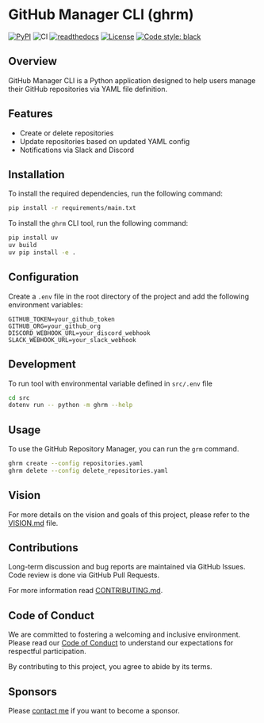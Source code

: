 # GitHub Manager CLI (ghrm)

[![PyPI](https://img.shields.io/pypi/v/github-manager-cli.svg)](https://pypi.python.org/pypi/github-manager-cli)
![CI](https://github.com/SLAVNG/github-manager-cli/workflows/CI/badge.svg)
[![readthedocs](https://img.shields.io/badge/docs-stable-brightgreen.svg?style=flat)](https://pygithub.readthedocs.io/en/stable/?badge=stable)
[![License](https://img.shields.io/badge/license-LGPL-blue.svg)](https://en.wikipedia.org/wiki/GNU_Lesser_General_Public_License)
[![Code style: black](https://img.shields.io/badge/code%20style-black-000000.svg)](https://github.com/psf/black)

## Overview
GitHub Manager CLI is a Python application designed to help users manage their GitHub repositories via YAML file definition.

## Features
- Create or delete repositories
- Update repositories based on updated YAML config
- Notifications via Slack and Discord

## Installation
To install the required dependencies, run the following command:

```sh
pip install -r requirements/main.txt
```

To install the `ghrm` CLI tool, run the following command:

```sh
pip install uv
uv build
uv pip install -e .
```

## Configuration
Create a `.env` file in the root directory of the project and add the following environment variables:

```env
GITHUB_TOKEN=your_github_token
GITHUB_ORG=your_github_org
DISCORD_WEBHOOK_URL=your_discord_webhook
SLACK_WEBHOOK_URL=your_slack_webhook
```

## Development
To run tool with environmental variable defined in `src/.env` file

```sh
cd src
dotenv run -- python -m ghrm --help
```

## Usage
To use the GitHub Repository Manager, you can run the `grm` command.

```sh
ghrm create --config repositories.yaml
ghrm delete --config delete_repositories.yaml
```

## Vision
For more details on the vision and goals of this project, please refer to the [VISION.md](VISION.md) file.

## Contributions

Long-term discussion and bug reports are maintained via GitHub Issues.
Code review is done via GitHub Pull Requests.

For more information read [CONTRIBUTING.md].

[CONTRIBUTING.md]: https://github.com/SLAVNG/github-manager-cli/blob/main/CONTRIBUTING.md

## Code of Conduct

We are committed to fostering a welcoming and inclusive environment. Please read our [Code of Conduct](CODE_OF_CONDUCT.md) to understand our expectations for respectful participation.

By contributing to this project, you agree to abide by its terms.

## Sponsors

Please [contact me](https://github.com/sosadtsia) if you want to become a sponsor.
